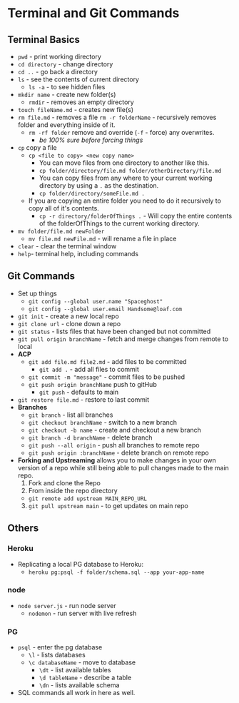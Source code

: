 # Terminal and Git Commands

## Terminal Basics
+ `pwd` - print working directory
+ `cd directory` - change directory
+ `cd ..` - go back a directory
+ `ls` - see the contents of current directory
  + `ls -a` - to see hidden files
+ `mkdir name` - create new folder(s)
  + `rmdir` - removes an empty directory
+ `touch fileName.md` - creates new file(s)
+ `rm file.md` - removes a file
  `rm -r folderName` - recursively removes folder and everything inside of it.
  + `rm -rf folder` remove and override (`-f` - force) any overwrites. 
    + *be 100% sure before forcing things*
+ `cp` copy a file
  + `cp <file to copy> <new copy name>`
    + You can move files from one directory to another like this.
    + `cp folder/directory/file.md folder/otherDirectory/file.md`
    + You can copy files from any where to your current working directory by using a `.` as the destination.
    + `cp folder/directory/someFile.md .`
  + If you are copying an entire folder you need to do it recursively to copy all of it's contents.
    + `cp -r directory/folderOfThings .` - Will copy the entire contents of the folderOfThings to the current working directory.
+ `mv folder/file.md newFolder`
  + `mv file.md newFile.md` - will rename a file in place
+ `clear` - clear the terminal window
+ `help`- terminal help, including commands

    

## Git Commands
+ Set up things
  + `git config --global user.name "Spaceghost"`
  + `git config --global user.email Handsome@loaf.com`
+ `git init` - create a new local repo
+ `git clone url` - clone down a repo
+ `git status` - lists files that have been changed but not committed
+ `git pull origin branchName` - fetch and merge changes from remote to local
+ **ACP**
  + `git add file.md file2.md` -  add files to be committed
    + `git add .` - add all files to commit
  + `git commit -m "message"` - commit files to be pushed
  + `git push origin branchName` push to gitHub
    + `git push` - defaults to main
+ `git restore file.md` - restore to last commit
+ **Branches**
  + `git branch` - list all branches
  + `git checkout branchName` - switch to a new branch
  + `git checkout -b name` - create and checkout a new branch
  + `git branch -d branchName` - delete branch
  + `git push --all origin` - push all branches to remote repo
  + `git push origin :branchName` - delete branch on remote repo
+ **Forking and Upstreaming** allows you to make changes in your own version of a repo while still being able to pull changes made to the main repo.
  1. Fork and clone the Repo
  2. From inside the repo directory
    + `git remote add upstream MAIN_REPO_URL`
  3. `git pull upstream main` - to get updates on main repo


## Others

### Heroku
+ Replicating a local PG database to Heroku:
  + `heroku pg:psql -f folder/schema.sql --app your-app-name`


### node
+ `node server.js` - run node server
  + `nodemon` - run server with live refresh

### PG
+ `psql` - enter the pg database
  + `\l` - lists databases
  + `\c databaseName` - move to database
    + `\dt` - list available tables
    + `\d tableName` - describe a table
    + `\dn` - lists available schema
+ SQL commands all work in here as well.